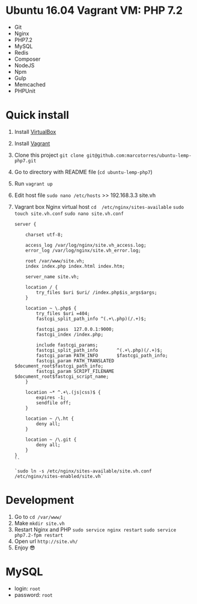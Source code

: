 # Ubuntu 16.04 Vagrant VM: PHP 7.2
* Git
* Nginx
* PHP7.2
* MySQL
* Redis
* Composer
* NodeJS
* Npm
* Gulp
* Memcached
* PHPUnit

# Quick install
1. Install [VirtualBox](https://www.virtualbox.org/wiki/Downloads)
2. Install [Vagrant](https://www.vagrantup.com/)
3. Clone this project `git clone git@github.com:marcotorres/ubuntu-lemp-php7.git`
4. Go to directory with README file (`cd ubuntu-lemp-php7`)
5. Run `vagrant up`
6. Edit host file `sudo nano /etc/hosts`  >> 192.168.3.3  site.vh
7. Vagrant box Nginx virtual host
   `cd  /etc/nginx/sites-available`
   `sudo touch site.vh.conf`
   `sudo nano site.vh.conf`

   ```
   server {

       charset utf-8;

       access_log /var/log/nginx/site.vh_access.log;
       error_log /var/log/nginx/site.vh_error.log;

       root /var/www/site.vh;
       index index.php index.html index.htm;

       server_name site.vh;

       location / {
           try_files $uri $uri/ /index.php$is_args$args;
       }

       location ~ \.php$ {
           try_files $uri =404;
           fastcgi_split_path_info ^(.+\.php)(/.+)$;

           fastcgi_pass  127.0.0.1:9000;
           fastcgi_index /index.php;

           include fastcgi_params;
           fastcgi_split_path_info       ^(.+\.php)(/.+)$;
           fastcgi_param PATH_INFO       $fastcgi_path_info;
           fastcgi_param PATH_TRANSLATED $document_root$fastcgi_path_info;
           fastcgi_param SCRIPT_FILENAME $document_root$fastcgi_script_name;
       }

       location ~* ^.+\.(js|css)$ {
           expires -1;
           sendfile off;
       }

       location ~ /\.ht {
           deny all;
       }

       location ~ /\.git {
           deny all;
       }
   }
   ``

   `sudo ln -s /etc/nginx/sites-available/site.vh.conf /etc/nginx/sites-enabled/site.vh`

# Development
1. Go to `cd /var/www/`
2. Make `mkdir site.vh`
3. Restart Nginx and PHP
   `sudo service nginx restart`
   `sudo service php7.2-fpm restart`
4. Open url `http://site.vh/`
5. Enjoy :sunglasses:

# MySQL
* login: `root`
* password: `root`
